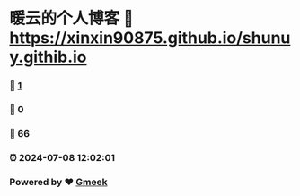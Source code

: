 # 暖云的个人博客 :link: https://xinxin90875.github.io/shunuy.githib.io 
### :page_facing_up: [1](https://xinxin90875.github.io/shunuy.githib.io/tag.html) 
### :speech_balloon: 0 
### :hibiscus: 66 
### :alarm_clock: 2024-07-08 12:02:01 
### Powered by :heart: [Gmeek](https://github.com/Meekdai/Gmeek)
